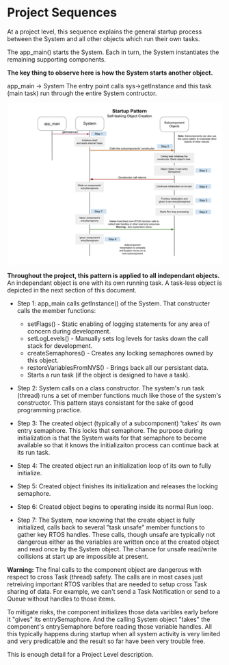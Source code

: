 # Project Sequences
At a project level, this sequence explains the general startup process between the System and all other objects which run their own tasks.  

The app_main() starts the System.  Each in turn, the System instantiates the remaining supporting components.

**The key thing to observe here is how the System starts another object.**

app_main -> System
The entry point calls sys->getInstance and this task (main task) run through the entire System contructor.

![system_starup_sequence](./drawings/project_startup_self_tasking_sequence_diagram.svg)

**Throughout the project, this pattern is applied to all independant objects.**  An independant object is one with its own running task.  A task-less object is depicted in the next section of this document.

* Step 1: app_main calls getInstance() of the System.  That constructer calls the member functions:
  * setFlags() - Static enabling of logging statements for any area of concern during development.
  * setLogLevels() - Manually sets log levels for tasks down the call stack for development.
  * createSemaphores() - Creates any locking semaphores owned by this object.
  * restoreVariablesFromNVS() - Brings back all our persistant data.
  * Starts a run task (if the object is designed to have a task).

* Step 2: System calls on a class constructor.  The system's run task (thread) runs a set of member functions much like those of the system's constructor.  This pattern stays consistant for the sake of good programming practice.

* Step 3: The created object (typically of a subcomponent) 'takes' its own entry semaphore.  This locks that semaphore.  The purpose during initialization is that the System waits for that semaphore to become available so that it knows the initializaiton process can continue back at its run task.

* Step 4: The created object run an initialization loop of its own to fully initialize.

* Step 5: Created object finishes its initialization and releases the locking semaphore.

* Step 6: Created object begins to operating inside its normal Run loop.

* Step 7: The System, now knowing that the create object is fully initialized, calls back to several "task unsafe" member functions to gather key RTOS handles.  These calls, though unsafe are typically not dangerous either as the variables are written once at the created object and read once by the System object.  The chance for unsafe read/write collisions at start up are impossible at present.

**Warning:** The final calls to the component object are dangerous with respect to cross Task (thread) safety. The calls are in most cases just retreiving important RTOS varibles that are needed to setup cross Task sharing of data.   For example, we can't send a Task Notification or send to a Queue without handles to those items.

To mitigate risks, the component initializes those data varibles early before it "gives" its entrySemaphore.   And the calling System object "takes" the component's entrySemaphore before reading those variable handles.   All this typically happens during startup when all system activity is very limited and very predicatble and the result so far have been very trouble free.

This is enough detail for a Project Level description.